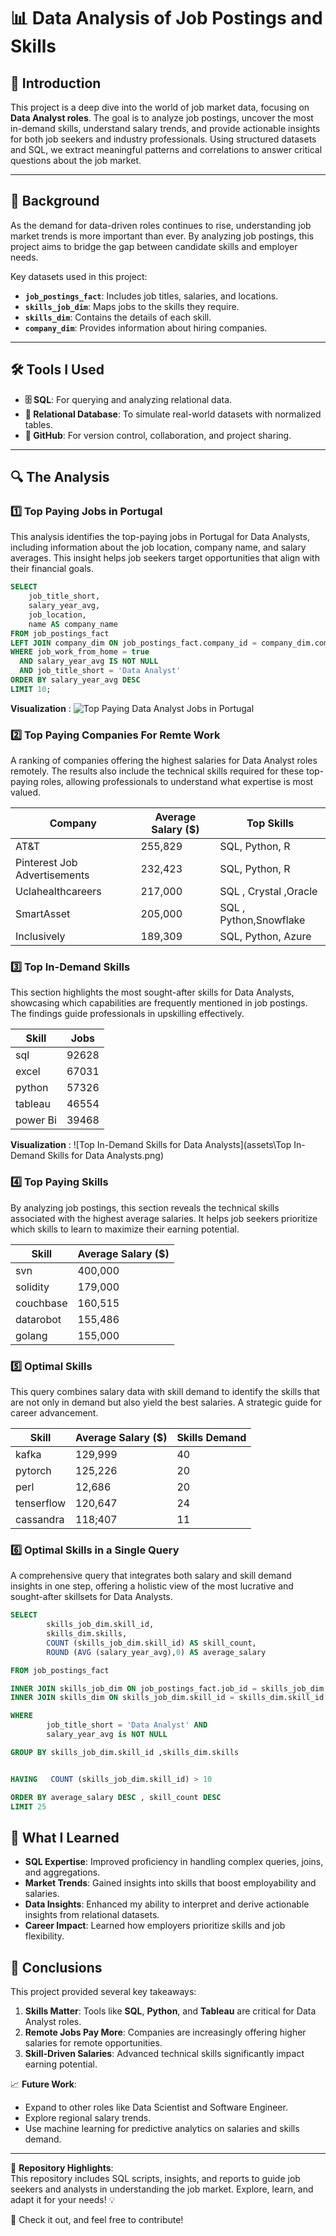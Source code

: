 # 📊 Data Analysis of Job Postings and Skills

## 📌 Introduction

This project is a deep dive into the world of job market data, focusing on **Data Analyst roles**. The goal is to analyze job postings, uncover the most in-demand skills, understand salary trends, and provide actionable insights for both job seekers and industry professionals. Using structured datasets and SQL, we extract meaningful patterns and correlations to answer critical questions about the job market.

---

## 📖 Background

As the demand for data-driven roles continues to rise, understanding job market trends is more important than ever. By analyzing job postings, this project aims to bridge the gap between candidate skills and employer needs. 

Key datasets used in this project:
- **`job_postings_fact`**: Includes job titles, salaries, and locations.
- **`skills_job_dim`**: Maps jobs to the skills they require.
- **`skills_dim`**: Contains the details of each skill.
- **`company_dim`**: Provides information about hiring companies.

---

## 🛠 Tools I Used

- **🗄 SQL**: For querying and analyzing relational data.
- **📂 Relational Database**: To simulate real-world datasets with normalized tables.
- **🔗 GitHub**: For version control, collaboration, and project sharing.

---

## 🔍 The Analysis

### 1️⃣ **Top Paying Jobs in Portugal**
This analysis identifies the top-paying jobs in Portugal for Data Analysts, including information about the job location, company name, and salary averages. This insight helps job seekers target opportunities that align with their financial goals.

```sql
SELECT 
    job_title_short,
    salary_year_avg,
    job_location,
    name AS company_name
FROM job_postings_fact
LEFT JOIN company_dim ON job_postings_fact.company_id = company_dim.company_id
WHERE job_work_from_home = true 
  AND salary_year_avg IS NOT NULL 
  AND job_title_short = 'Data Analyst'
ORDER BY salary_year_avg DESC
LIMIT 10;
```

**Visualization** :
![Top Paying Data Analyst Jobs in Portugal](images/graph.png)

### 2️⃣ **Top Paying Companies For Remte Work**
A ranking of companies offering the highest salaries for Data Analyst roles remotely. The results also include the technical skills required for these top-paying roles, allowing professionals to understand what expertise is most valued.

| Company                     |Average Salary ($)      | Top Skills            |
|-----------------------------|------------------------|-----------------------|
| AT&T                        | 255,829                | SQL, Python, R        |
| Pinterest Job Advertisements| 232,423                | SQL, Python, R        |
| Uclahealthcareers           | 217,000                | SQL , Crystal ,Oracle |
| SmartAsset                  |205,000                 | SQL , Python,Snowflake|
| Inclusively                 | 189,309                | SQL, Python, Azure    |

### 3️⃣ **Top In-Demand Skills**
This section highlights the most sought-after skills for Data Analysts, showcasing which capabilities are frequently mentioned in job postings. The findings guide professionals in upskilling effectively.


| Skill             | Jobs        |
|-------------------|-------------|
| sql               | 92628       |
| excel             | 67031       |
| python            | 57326       |
| tableau           | 46554       |
| power Bi          | 39468       |

**Visualization** :
![Top In-Demand Skills for Data Analysts](assets\Top In-Demand Skills for Data Analysts.png)


### 4️⃣ **Top Paying Skills**
By analyzing job postings, this section reveals the technical skills associated with the highest average salaries. It helps job seekers prioritize which skills to learn to maximize their earning potential.

| Skill             | Average Salary ($) |
|-------------------|--------------------|
| svn               | 400,000            |
| solidity          | 179,000            |
| couchbase         | 160,515            |
| datarobot         | 155,486            |
| golang            | 155,000            |

### 5️⃣ **Optimal Skills**
This query combines salary data with skill demand to identify the skills that are not only in demand but also yield the best salaries. A strategic guide for career advancement.

| Skill            | Average Salary ($) |  Skills Demand |   
|------------------|--------------------|----------------|
| kafka            | 129,999            |       40       |
| pytorch          | 125,226            |       20       |
| perl             | 12,686             |       20       |
| tenserflow       | 120,647            |       24       |
| cassandra        | 118;407            |       11       | 


### 6️⃣ **Optimal Skills in a Single Query**
A comprehensive query that integrates both salary and skill demand insights in one step, offering a holistic view of the most lucrative and sought-after skillsets for Data Analysts.

```sql
SELECT 
        skills_job_dim.skill_id,
        skills_dim.skills,
        COUNT (skills_job_dim.skill_id) AS skill_count, 
        ROUND (AVG (salary_year_avg),0) AS average_salary

FROM job_postings_fact 

INNER JOIN skills_job_dim ON job_postings_fact.job_id = skills_job_dim.job_id
INNER JOIN skills_dim ON skills_job_dim.skill_id = skills_dim.skill_id

WHERE 
        job_title_short = 'Data Analyst' AND
        salary_year_avg is NOT NULL 

GROUP BY skills_job_dim.skill_id ,skills_dim.skills


HAVING   COUNT (skills_job_dim.skill_id) > 10 

ORDER BY average_salary DESC , skill_count DESC
LIMIT 25 
```


## 🌟 What I Learned

- **SQL Expertise**: Improved proficiency in handling complex queries, joins, and aggregations.  
- **Market Trends**: Gained insights into skills that boost employability and salaries.  
- **Data Insights**: Enhanced my ability to interpret and derive actionable insights from relational datasets.  
- **Career Impact**: Learned how employers prioritize skills and job flexibility.



## 🚀 Conclusions

This project provided several key takeaways:  
1. **Skills Matter**: Tools like **SQL**, **Python**, and **Tableau** are critical for Data Analyst roles.  
2. **Remote Jobs Pay More**: Companies are increasingly offering higher salaries for remote opportunities.  
3. **Skill-Driven Salaries**: Advanced technical skills significantly impact earning potential.

📈 **Future Work**:  
- Expand to other roles like Data Scientist and Software Engineer.  
- Explore regional salary trends.  
- Use machine learning for predictive analytics on salaries and skills demand.

---

📁 **Repository Highlights**:  
This repository includes SQL scripts, insights, and reports to guide job seekers and analysts in understanding the job market. Explore, learn, and adapt it for your needs! 💡

🔗 Check it out, and feel free to contribute!  
